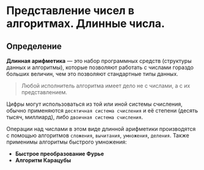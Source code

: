 # Представление чисел в алгоритмах. Длинные числа.

## Определение

**Длинная арифметика** — это набор программных средств (структуры данных и алгоритмы), которые позволяют работать с числами гораздо больших величин, чем это позволяют стандартные типы данных.

> Любой исполнитель алгоритма имеет дело не с числами, а с их представлением.

Цифры могут использоваться из той или иной системы счисления, обычно применяются `десятичная система счисления` и её степени (десять тысяч, миллиард), либо `двоичная система счисления`.

Операции над числами в этом виде длинной арифметики производятся с помощью алгоритмов `сложения`, `вычитания`, `умножения`, `деления`. Также применимы алгоритмы быстрого умножения:
* **Быстрое преобразование Фурье**
* **Алгоритм Карацубы**

